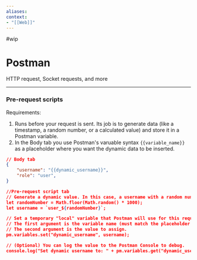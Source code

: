 ```yaml
---
aliases:
context:
- "[[Web]]"
---
```


#wip

# Postman

HTTP request, Socket requests, and more

---
### Pre-request scripts
Requirements:
1. Runs before your request is sent. Its job is to generate data (like a timestamp, a random number, or a calculated value) and store it in a Postman variable.
2. In the Body tab you use Postman's varuable syntax `{{variable_name}}` as a placeholder where you want the dynamic data to be inserted.

``` json
// Body tab
{
	"username": "{{dynamic_username}}",
	"role": "user",
}
```

``` json
//Pre-request script tab
// Generate a dynamic value. In this case, a username with a random number.
let randomNumber = Math.floor(Math.random() * 1000);
let username = `user_${randomNumber}`;

// Set a temporary "local" variable that Postman will use for this request.
// The first argument is the variable name (must match the placeholder in the body).
// The second argument is the value to assign.
pm.variables.set("dynamic_username", username);

// (Optional) You can log the value to the Postman Console to debug.
console.log("Set dynamic username to: " + pm.variables.get("dynamic_username"));
```

